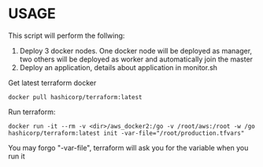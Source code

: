# USAGE

This script will perform the follwing:
1. Deploy 3 docker nodes. One docker node will be deployed as manager, two others will be deployed as worker and automatically join the master
2. Deploy an application, details about application in monitor.sh

Get latest terraform docker

```
docker pull hashicorp/terraform:latest
```

Run terraform:

```
docker run -it --rm -v <dir>/aws_docker2:/go -v /root/aws:/root -w /go hashicorp/terraform:latest init -var-file="/root/production.tfvars"
```

You may forgo "-var-file", terraform will ask you for the variable when you run it
